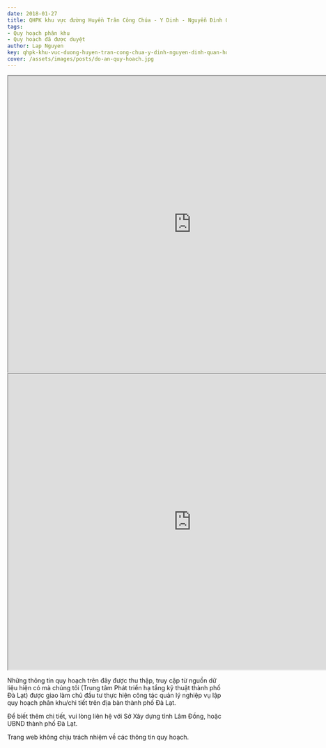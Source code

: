 ```yaml
---
date: 2018-01-27
title: QHPK khu vực đường Huyền Trân Công Chúa - Y Dinh - Nguyễn Đình Quân - Hoàng Văn Thụ (Khu A1) và khu vực đường Huyền Trân Công Chúa - Hoàng Văn Thụ - Ngô Thì Sỹ - Trần Lê (Khu A2) phường 4, phường 5, thành phố Đà Lạt
tags:
- Quy hoạch phân khu
- Quy hoạch đã được duyệt
author: Lap Nguyen
key: qhpk-khu-vuc-duong-huyen-tran-cong-chua-y-dinh-nguyen-dinh-quan-hoang-van-thu-khu-a1
cover: /assets/images/posts/do-an-quy-hoach.jpg
---
```


<iframe src="https://drive.google.com/file/d/1vjdBxcwBbwWh04AhxB2014R9s1zjjO41/preview" width="840" height="680"></iframe>
<!--more-->
<iframe src="https://drive.google.com/file/d/0B-EBLN1ckMi0OVduNHI0VlRWbE9HVE1hWmZFMlJxb1lpTEJZ/preview" width="840" height="680"></iframe>

Những thông tin quy hoạch trên đây được thu thập, truy cập từ nguồn dữ liệu hiện có mà chúng tôi 
(Trung tâm Phát triển hạ tầng kỹ thuật thành phố Đà Lạt) được giao làm chủ đầu tư thực hiện công tác quản lý nghiệp vụ 
lập quy hoạch phân khu/chi tiết trên địa bàn thành phố Đà Lạt.

Để biết thêm chi tiết, vui lòng liên hệ với Sở Xây dựng tỉnh Lâm Đồng, hoặc UBND thành phố Đà Lạt.

Trang web không chịu trách nhiệm về các thông tin quy hoạch.